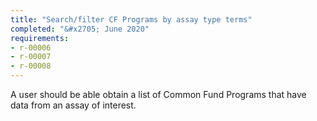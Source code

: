 ```yaml
---
title: "Search/filter CF Programs by assay type terms"
completed: "&#x2705; June 2020"
requirements:
- r-00006
- r-00007
- r-00008
---
```


A user should be able obtain a list of Common Fund Programs that have data from an assay of interest.
